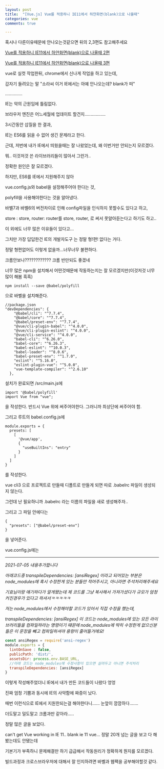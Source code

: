 ```yaml
---
layout: post
title:  "[Vue.js] Vue를 적용하니 IE11에서 하얀화면(blank)으로 나올때"
categories: vue 
comments: true

---
```




혹시나 다른이유때문에 안나오는것같으면 뒤의 2,3편도 참고해주세요

[Vue를 적용하니 IE11에서 하얀화면(blank)으로 나올때 2편](https://soraji.github.io/vue/2020/06/25/vueIEBlank2/)

[Vue를 적용하니 IE11에서 하얀화면(blank)으로 나올때 3편](https://soraji.github.io/vue/2020/08/07/IEblank3/)







vue로 실컷 작업한뒤, chrome에서 신나게 작업을 하고 있는데,

갑자기 들려오는 말 "소라씨 이거 IE에서는 아예 안나오는데? blank가 떠"

..............

IE는 악의 근원임에 틀림없다.

브라우저 엔진은 어느세월에 업데이트 할건지.................

3시간동안 삽질을 한 결과,



IE는 ES6를 읽을 수 없어 생긴 문제라고 한다.

근데, 저번에 내가 IE에서 띄웠을때는 잘 나왔었는데, 왜 이번거만 안되는지 모르겠다.

뭐.. 이것저것 쓴 라이브러리들이 많아서 그런가..



정확한 원인은 잘 모르겠다.

하지만, ES6를 IE에서 지원해주지 않아 

vue.config.js와 babel을 설정해주어야 한다는 것, 

polyfill을 사용해야한다는 것을 알아냈다.



바벨7과 바벨6의 버전차이로 인해 config파일을 인식하지 못할수도 있다고 하고,

store : store, router: router를 store, router, 로 써서 못알아듣는다고 하기도 하고..

이 외에도 너무 많은 이유들이 있다고...



그치만 가장 답답한건 IE의 개발자도구 는 정말 형!편! 없다는 거다.

정말 형편없어도 이렇게 없을까...너무너무 불편하다.

크롬안보나???????????? 크롬 반만되도 좋겠네



너무 많은 npm을 설치해서 어떤것때문에 작동하는지는 잘 모르겠지만(이것저것 너무 많이 해봄 흑흑)

```
npm install --save @babel/polyfill
```

으로 바벨을 설치해준다.



```
//package.json
"devDependencies": {
    "@babel/cli": "^7.7.4",
    "@babel/core": "^7.7.4",
    "@babel/preset-env": "^7.7.4",
    "@vue/cli-plugin-babel": "^4.0.0",
    "@vue/cli-plugin-eslint": "^4.0.0",
    "@vue/cli-service": "^4.0.0",
    "babel-cli": "^6.26.0",
    "babel-core": "^6.26.3",
    "babel-eslint": "^10.0.3",
    "babel-loader": "^8.0.6",
    "babel-preset-env": "^1.7.0",
    "eslint": "^5.16.0",
    "eslint-plugin-vue": "^5.0.0",
    "vue-template-compiler": "^2.6.10"
  },
```



설치가 완료되면 /src/main.js에

```
import '@babel/polyfill'
import Vue from "vue";
```

을 작성한다. 반드시 Vue 위에 써주어야한다. 그러니까 최상단에 써주어야 함.

그리고 루트의 babel.config.js에

```
module.exports = {
  presets: [
    [
      '@vue/app',
      {
        "useBuiltIns": "entry"
      }
    ]
  ]
}
```

를 작성한다.



vue cli3 으로 프로젝트로 만들때 디폴트로 만들게 되면 따로 .babelrc 파일이 생성되지 않는다.

그런데 난 필요하니까 .babelrc 라는 이름의 파일을 새로 생성해주자..

그리고 그 파일 안에다는

```
{
  "presets": ["@babel/preset-env"]
}
```

을 넣어준다.



vue.config.js에는

---

*2021-07-05 내용추가합니다*

*아래코드중 transpileDependencies: [ansiRegex] 이라고 되어있는 부분은 node_modules에 혹시 수정한게 있는 분들만 적어주시고, 아니라면 주석처리해주세요*

*기효님이랑 얘기하다가 알게됐는데 제 코드를 그냥 복사해서 가져가셨다가 규모가 엄청 커진경우가 있다고 하셔서ㅋㅋㅋㅋㅋ*

*저는 node_modules에서 수정해야할 코드가 있어서 직접 수정을 했는데,*

*transpileDependencies: [ansiRegex] 이 코드는 node_modules에 있는 모든 라이브러리들을 컴파일하라는 명령이기 떄문에 node_modules에 딱히 수정한게 없으신분들은 이 문장을 빼고 컴파일하셔야 용량이 줄어들거에요!*



```javascript
const ansiRegex = require('ansi-regex')
module.exports = {
  lintOnSave : false,
  publicPath: 'dist/',
  assetsDir: process.env.BASE_URL,
  //아래 코드는 node_modules에 수정사항이 있으면 살려두고 아니면 주석처리
  transpileDependencies: [ansiRegex]
}
```

이렇게 작성해주었더니 IE에서 내가 만든 코드들이 나왔다 엉엉

진짜 엄청 기쁨과 동시에 IE의 사악함에 짜증이 났다.

매번 이런식으로 IE에서 지원한되는걸 해야한다니...... 눈앞이 깜깜하다.......

더도말고 덜도말고 크롬과만 같아라.....









정말 많은 글을 보았다.

can't get Vue working in IE 11.. blank ie 11 vue... 정말 20개 넘는 글을 보고 다 해봤는데도 안됐는데

기본기가 부족하니 문제해결만 하기 급급해서 작동원리가 정확하게 뭔지를 모르겠다.

빌드과정과 크로스브라우저에 대해서 잘 인지하려면 바벨과 웹팩을 공부해야할것 같다.







